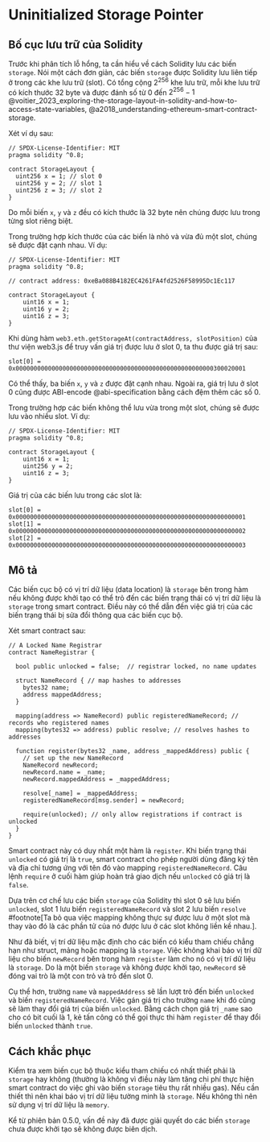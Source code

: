 # Uninitialized Storage Pointer

## Bố cục lưu trữ của Solidity <storage-layout>

Trước khi phân tích lỗ hổng, ta cần hiểu về cách Solidity lưu các biến `storage`. Nói một cách đơn giản, các biến `storage` được Solidity lưu liên tiếp ở trong các khe lưu trữ (slot). Có tổng cộng $2^{256}$ khe lưu trữ, mỗi khe lưu trữ có kích thước 32 byte và được đánh số từ 0 đến $2^{256} - 1$ @voitier_2023_exploring-the-storage-layout-in-solidity-and-how-to-access-state-variables, @a2018_understanding-ethereum-smart-contract-storage. 

Xét ví dụ sau:

```sol
// SPDX-License-Identifier: MIT
pragma solidity ^0.8;

contract StorageLayout {
  uint256 x = 1; // slot 0
  uint256 y = 2; // slot 1
  uint256 z = 3; // slot 2
}
```

Do mỗi biến `x`, `y` và `z` đều có kích thước là 32 byte nên chúng được lưu trong từng slot riêng biệt. 

Trong trường hợp kích thước của các biến là nhỏ và vừa đủ một slot, chúng sẽ được đặt cạnh nhau. Ví dụ:

```sol
// SPDX-License-Identifier: MIT
pragma solidity ^0.8;

// contract address: 0xeBa088B4182EC4261FA4fd2526F58995Dc1Ec117

contract StorageLayout {
    uint16 x = 1;
    uint16 y = 2;
    uint16 z = 3;
}
```

Khi dùng hàm `web3.eth.getStorageAt(contractAddress, slotPosition)` của thư viện web3.js để truy vấn giá trị được lưu ở slot 0, ta thu được giá trị sau:

```sol
slot[0] = 0x0000000000000000000000000000000000000000000000000000000300020001
```

Có thể thấy, ba biến `x`, `y` và `z` được đặt cạnh nhau. Ngoài ra, giá trị lưu ở slot 0 cũng được ABI-encode @abi-specification bằng cách đệm thêm các số 0.

Trong trường hợp các biến không thể lưu vừa trong một slot, chúng sẽ được lưu vào nhiều slot. Ví dụ:

```sol
// SPDX-License-Identifier: MIT
pragma solidity ^0.8;

contract StorageLayout {
    uint16 x = 1;
    uint256 y = 2;
    uint16 z = 3;
}
```

Giá trị của các biến lưu trong các slot là:

```sol
slot[0] = 0x0000000000000000000000000000000000000000000000000000000000000001
slot[1] = 0x0000000000000000000000000000000000000000000000000000000000000002
slot[2] = 0x0000000000000000000000000000000000000000000000000000000000000003
```

## Mô tả

Các biến cục bộ có vị trí dữ liệu (data location) là `storage` bên trong hàm nếu không được khởi tạo có thể trỏ đến các biến trạng thái có vị trí dữ liệu là `storage` trong smart contract. Điều này có thể dẫn đến việc giá trị của các biến trạng thái bị sửa đổi thông qua các biến cục bộ. 

Xét smart contract sau:

```sol
// A Locked Name Registrar
contract NameRegistrar {

  bool public unlocked = false;  // registrar locked, no name updates
  
  struct NameRecord { // map hashes to addresses
    bytes32 name;
    address mappedAddress;
  }
  
  mapping(address => NameRecord) public registeredNameRecord; // records who registered names
  mapping(bytes32 => address) public resolve; // resolves hashes to addresses
  
  function register(bytes32 _name, address _mappedAddress) public {
    // set up the new NameRecord
    NameRecord newRecord;
    newRecord.name = _name;
    newRecord.mappedAddress = _mappedAddress;
    
    resolve[_name] = _mappedAddress;
    registeredNameRecord[msg.sender] = newRecord;
    
    require(unlocked); // only allow registrations if contract is unlocked
  }
}
```

Smart contract này có duy nhất một hàm là `register`. Khi biến trạng thái `unlocked` có giá trị là `true`, smart contract cho phép người dùng đăng ký tên và địa chỉ tương ứng với tên đó vào mapping `registeredNameRecord`. Câu lệnh `require` ở cuối hàm giúp hoàn trả giao dịch nếu `unlocked` có giá trị là `false`.

Dựa trên cơ chế lưu các biến `storage` của Solidity thì slot 0 sẽ lưu biến `unlocked`, slot 1 lưu biến `registeredNameRecord` và slot 2 lưu biến `resolve` #footnote[Ta bỏ qua việc mapping không thực sự được lưu ở một slot mà thay vào đó là các phần tử của nó được lưu ở các slot không liền kề nhau.].

Như đã biết, vị trí dữ liệu mặc định cho các biến có kiểu tham chiếu chẳng hạn như struct, mảng hoặc mapping là `storage`. Việc không khai báo vị trí dữ liệu cho biến `newRecord` bên trong hàm `register` làm cho nó có vị trí dữ liệu là `storage`. Do là một biến `storage` và không được khởi tạo, `newRecord` sẽ đóng vai trò là một con trỏ và trỏ đến slot 0. 

Cụ thể hơn, trường `name` và `mappedAddress` sẽ lần lượt trỏ đến biến `unlocked` và biến `registeredNameRecord`. Việc gán giá trị cho trường `name` khi đó cũng sẽ làm thay đổi giá trị của biến `unlocked`. Bằng cách chọn giá trị `_name` sao cho có bit cuối là 1, kẻ tấn công có thể gọi thực thi hàm `register` để thay đổi biến `unlocked` thành `true`.

## Cách khắc phục

Kiểm tra xem biến cục bộ thuộc kiểu tham chiếu có nhất thiết phải là `storage` hay không (thường là không vì điều này làm tăng chi phí thực hiện smart contract do việc ghi vào biến `storage` tiêu thụ rất nhiều gas). Nếu cần thiết thì nên khai báo vị trí dữ liệu tường minh là `storage`. Nếu không thì nên sử dụng vị trí dữ liệu là `memory`.

Kể từ phiên bản 0.5.0, vấn đề này đã được giải quyết do các biến `storage` chưa được khởi tạo sẽ không được biên dịch.


